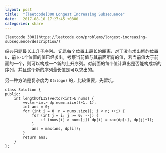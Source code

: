 ```yaml
---
layout: post
title:  "[leetcode]300.Longest Increasing Subsequence"
date:   2017-08-10 17:27:45 +0800
categories: share
---
```



	[leetcode 300](https://leetcode.com/problems/longest-increasing-subsequence/description/)

经典问题最长上升子序列。
记录每个位置上最长的距离，对于没有求出解的位置 `k`，前 `k-1`个位置的值已经求出，考察当前值与其前面所有的值，若当前值大于前面的一个，则可以构成一个新的上升序列。对前面的每个值计算出是否能构成新的序列，并且这个新的序列最长值是可以求出的。

另一种方法是复杂度为 `O(nlogn)` 的，比较重要，先留坑。




```
class Solution {
public:
	int lengthOfLIS(vector<int>& nums) {
		vector<int> dp(nums.size()+1, 1);
		int ans = 0;
		for (int i = 0, n = nums.size(); i < n; ++i) {
			for (int j = i; j >= 0; --j) {
				if (nums[i] > nums[j]) dp[i] = max(dp[i], dp[j]+1);
			}
			ans = max(ans, dp[i]);
		}
		return ans;
	}
};
```
